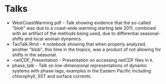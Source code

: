# Talks

- WestCoastWarming.pdf - Talk showing evidence that the so-called "blob" was due to a coast-wide warming starting late 2011,  combined with an artifact of the methods being used,  due to differential seasonal-shifts and local woman dynamics.
- TaoTalk.Rmd - `R` notebook showing that when properly analyzed, another "blob", this time in the tropics, was a product of not allowing for shifts in the seasonal.
- -netCDF_Presentation - Presentation on accessing netCDF files in `R`.
- phase_talk - Talk on low-dimensional representations of dynamic systems with phase-lags,  examples in the Eastern Pacific including chlorophyll,  SST and surface currents.